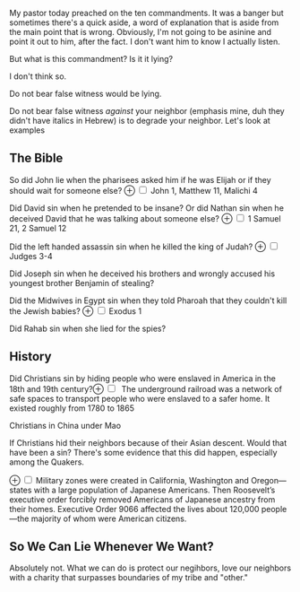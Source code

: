 My pastor today preached on the ten commandments. It was a banger but sometimes there's a quick aside, a word of explanation that is aside from the main point that is wrong. Obviously, I'm not going to be asinine and point it out to him, after the fact. I don't want him to know I actually listen. 

But what is this commandment? Is it it lying? 

I don't think so.

Do not bear false witness would be lying.

Do not bear false witness *against* your neighbor (emphasis mine, duh they didn't have italics in Hebrew) is to degrade your neighbor. Let's look at examples

## The Bible

So did John lie when the pharisees asked him if he was Elijah or if they should wait for someone else?
<label for="mn-john" class="margin-toggle">&#8853;</label>
<input type="checkbox" id="mn-demo" class="margin-toggle"/>
<span class="marginnote"> John 1, Matthew 11, Malichi 4</span>

Did David sin when he pretended to be insane? Or did Nathan sin when he deceived David that he was talking about someone else?
<label for="mn-david" class="margin-toggle">&#8853;</label>
<input type="checkbox" id="mn-demo" class="margin-toggle"/>
<span class="marginnote"> 1 Samuel 21, 2 Samuel 12</span>

Did the left handed assassin sin when he killed the king of Judah?
<label for="mn-assassin" class="margin-toggle">&#8853;</label>
<input type="checkbox" id="mn-demo" class="margin-toggle"/>
<span class="marginnote"> Judges 3-4</span> 

Did Joseph sin when he deceived his brothers and wrongly accused his youngest brother Benjamin of stealing?

Did the Midwives in Egypt sin when they told Pharoah that they couldn't kill the Jewish babies?
<label for="mn-midwives" class="margin-toggle">&#8853;</label>
<input type="checkbox" id="mn-demo" class="margin-toggle"/>
<span class="marginnote"> Exodus 1</span> 


Did Rahab sin when she lied for the spies?

## History

Did Christians sin by hiding people who were enslaved in America in the 18th and 19th century?<label for="mn-ur" class="margin-toggle">&#8853;</label>
<input type="checkbox" id="mn-demo" class="margin-toggle"/>
<span class="marginnote"> The underground railroad was a network of safe spaces to transport people who were enslaved to a safer home. It existed roughly from 1780 to 1865 </span> 



Christians in China under Mao 	

If Christians hid their neighbors because of their Asian descent. Would that have been a sin? There's some evidence that this did happen, especially among the Quakers.

<label for="mn-9066" class="margin-toggle">&#8853;</label>
<input type="checkbox" id="mn-demo" class="margin-toggle"/>
<span class="marginnote">
  Military zones were created in California, Washington and Oregon—states with a large population of Japanese Americans. Then Roosevelt’s executive order forcibly removed Americans of Japanese ancestry from their homes. Executive Order 9066 affected the lives about 120,000 people—the majority of whom were American citizens.</span>

## So We Can Lie Whenever We Want?

Absolutely not. What we can do is protect our negihbors, love our neighbors with a charity that surpasses boundaries of my tribe and "other."


